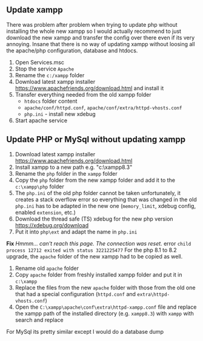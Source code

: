 ## Update xampp
There was problem after problem when trying to update php without installing the whole new xampp so I would actually recommend to just download the new xampp and transfer the config over there even if its very annoying. Insane that there is no way of updating xampp without loosing all the apache/php configuration, database and htdocs.

1. Open Services.msc
2. Stop the service `Apache`
3. Rename the `c:/xampp` folder
4. Download latest xampp installer https://www.apachefriends.org/download.html and install it
5. Transfer everything needed from the old xampp folder
    * `htdocs` folder content
    * `apache/conf/httpd.conf`, `apache/conf/extra/httpd-vhosts.conf`
    * `php.ini` - install new xdebug
7. Start apache service
   

## Update PHP or MySql without updating xampp

1. Download latest xampp installer https://www.apachefriends.org/download.html
2. Install xampp to a new path e.g. "c:\xampp8.3"
3. Rename the `php` folder in the `xampp` folder
4. Copy the `php` folder from the new xampp folder and add it to the `c:\xampp\php` folder
5. The `php.ini` of the old php folder cannot be taken unfortunately, it creates a stack overflow error so everything that was changed in the old `php.ini` has to be adapted in the new one (`memory_limit`, xdebug config, enabled `extension`, etc.)
6. Download the thread safe (TS) xdebug for the new php version https://xdebug.org/download
7. Put it into `php\ext` and adapt the name in `php.ini`

**Fix** *Hmmm… can't reach this page. The connection was reset.* error `child process 12712 exited with status 3221225477` 
For the php 8.1 to 8.2 upgrade, the `apache` folder of the new xampp had to be copied as well. 
1. Rename old `apache` folder
2. Copy `apache` folder from freshly installed xampp folder and put it in `c:\xampp`
3. Replace the files from the new `apache` folder with those from the old one that had a special configuration (`httpd.conf` and `extra\httpd-vhosts.conf`)
4. Open the `C:\xampp\apache\conf\extra\httpd-xampp.conf` file and replace the xampp path of the installed directory (e.g. `xampp8.3`) with `xampp` with search and replace

For MySql its pretty similar except I would do a database dump 
